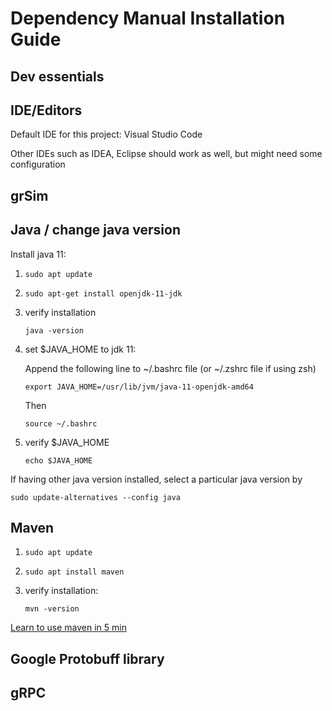 # Dependency Manual Installation Guide



## Dev essentials





## IDE/Editors

Default IDE for this project: Visual Studio Code

Other IDEs such as IDEA, Eclipse should work as well, but might need some configuration



## grSim



## Java / change java version

Install java 11:

1. ```shell
   sudo apt update
   ```
   
2. ```shell
   sudo apt-get install openjdk-11-jdk
   ```

4. verify installation 

   ```shell
   java -version
   ```

4. set $JAVA_HOME to jdk 11:

   Append the following line to ~/.bashrc file (or ~/.zshrc file if using zsh)

   ```shell
   export JAVA_HOME=/usr/lib/jvm/java-11-openjdk-amd64
   ```

   Then 

   ```shell
   source ~/.bashrc
   ```

5. verify $JAVA_HOME

   ```
   echo $JAVA_HOME
   ```

   

If having other java version installed, select a particular java version by

```shell
sudo update-alternatives --config java
```



## Maven

1. ```shell
   sudo apt update
   ```

2. ```shell
   sudo apt install maven
   ```

3. verify installation:

   ```shell
   mvn -version
   ```

[Learn to use maven in 5 min](https://maven.apache.org/guides/getting-started/maven-in-five-minutes.html)



## Google Protobuff library





## gRPC



